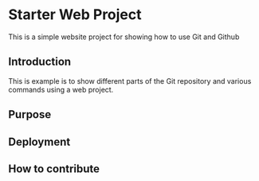 # Starter Web Project

This is a simple website project for 
showing how to use Git and Github

## Introduction

This is example is to show different parts
of the Git repository and various commands
using a web project.

## Purpose

## Deployment

## How to contribute
